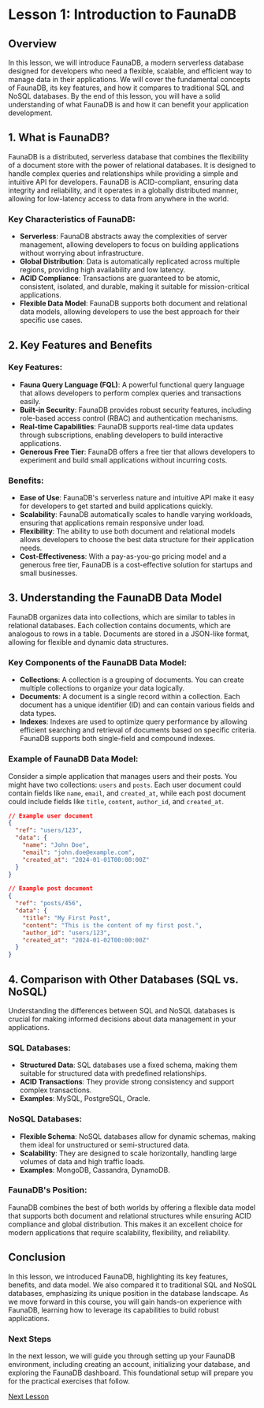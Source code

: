 # Lesson 1: Introduction to FaunaDB

## Overview

In this lesson, we will introduce FaunaDB, a modern serverless database designed for developers who need a flexible, scalable, and efficient way to manage data in their applications. We will cover the fundamental concepts of FaunaDB, its key features, and how it compares to traditional SQL and NoSQL databases. By the end of this lesson, you will have a solid understanding of what FaunaDB is and how it can benefit your application development.

## 1. What is FaunaDB?

FaunaDB is a distributed, serverless database that combines the flexibility of a document store with the power of relational databases. It is designed to handle complex queries and relationships while providing a simple and intuitive API for developers. FaunaDB is ACID-compliant, ensuring data integrity and reliability, and it operates in a globally distributed manner, allowing for low-latency access to data from anywhere in the world.

### Key Characteristics of FaunaDB:

- **Serverless**: FaunaDB abstracts away the complexities of server management, allowing developers to focus on building applications without worrying about infrastructure.
- **Global Distribution**: Data is automatically replicated across multiple regions, providing high availability and low latency.
- **ACID Compliance**: Transactions are guaranteed to be atomic, consistent, isolated, and durable, making it suitable for mission-critical applications.
- **Flexible Data Model**: FaunaDB supports both document and relational data models, allowing developers to use the best approach for their specific use cases.

## 2. Key Features and Benefits

### Key Features:

- **Fauna Query Language (FQL)**: A powerful functional query language that allows developers to perform complex queries and transactions easily.
- **Built-in Security**: FaunaDB provides robust security features, including role-based access control (RBAC) and authentication mechanisms.
- **Real-time Capabilities**: FaunaDB supports real-time data updates through subscriptions, enabling developers to build interactive applications.
- **Generous Free Tier**: FaunaDB offers a free tier that allows developers to experiment and build small applications without incurring costs.

### Benefits:

- **Ease of Use**: FaunaDB's serverless nature and intuitive API make it easy for developers to get started and build applications quickly.
- **Scalability**: FaunaDB automatically scales to handle varying workloads, ensuring that applications remain responsive under load.
- **Flexibility**: The ability to use both document and relational models allows developers to choose the best data structure for their application needs.
- **Cost-Effectiveness**: With a pay-as-you-go pricing model and a generous free tier, FaunaDB is a cost-effective solution for startups and small businesses.

## 3. Understanding the FaunaDB Data Model

FaunaDB organizes data into collections, which are similar to tables in relational databases. Each collection contains documents, which are analogous to rows in a table. Documents are stored in a JSON-like format, allowing for flexible and dynamic data structures.

### Key Components of the FaunaDB Data Model:

- **Collections**: A collection is a grouping of documents. You can create multiple collections to organize your data logically.
- **Documents**: A document is a single record within a collection. Each document has a unique identifier (ID) and can contain various fields and data types.
- **Indexes**: Indexes are used to optimize query performance by allowing efficient searching and retrieval of documents based on specific criteria. FaunaDB supports both single-field and compound indexes.

### Example of FaunaDB Data Model:

Consider a simple application that manages users and their posts. You might have two collections: `users` and `posts`. Each user document could contain fields like `name`, `email`, and `created_at`, while each post document could include fields like `title`, `content`, `author_id`, and `created_at`.

```json
// Example user document
{
  "ref": "users/123",
  "data": {
    "name": "John Doe",
    "email": "john.doe@example.com",
    "created_at": "2024-01-01T00:00:00Z"
  }
}

// Example post document
{
  "ref": "posts/456",
  "data": {
    "title": "My First Post",
    "content": "This is the content of my first post.",
    "author_id": "users/123",
    "created_at": "2024-01-02T00:00:00Z"
  }
}
```

## 4. Comparison with Other Databases (SQL vs. NoSQL)

Understanding the differences between SQL and NoSQL databases is crucial for making informed decisions about data management in your applications.

### SQL Databases:

- **Structured Data**: SQL databases use a fixed schema, making them suitable for structured data with predefined relationships.
- **ACID Transactions**: They provide strong consistency and support complex transactions.
- **Examples**: MySQL, PostgreSQL, Oracle.

### NoSQL Databases:

- **Flexible Schema**: NoSQL databases allow for dynamic schemas, making them ideal for unstructured or semi-structured data.
- **Scalability**: They are designed to scale horizontally, handling large volumes of data and high traffic loads.
- **Examples**: MongoDB, Cassandra, DynamoDB.

### FaunaDB's Position:

FaunaDB combines the best of both worlds by offering a flexible data model that supports both document and relational structures while ensuring ACID compliance and global distribution. This makes it an excellent choice for modern applications that require scalability, flexibility, and reliability.

## Conclusion

In this lesson, we introduced FaunaDB, highlighting its key features, benefits, and data model. We also compared it to traditional SQL and NoSQL databases, emphasizing its unique position in the database landscape. As we move forward in this course, you will gain hands-on experience with FaunaDB, learning how to leverage its capabilities to build robust applications.

### Next Steps

In the next lesson, we will guide you through setting up your FaunaDB environment, including creating an account, initializing your database, and exploring the FaunaDB dashboard. This foundational setup will prepare you for the practical exercises that follow.

[Next Lesson](./02_setting_up_faunadb.md)